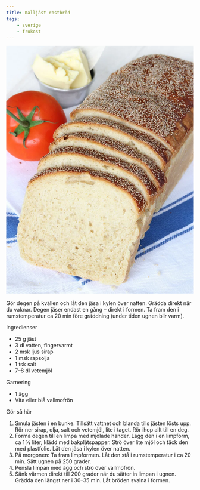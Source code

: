 ```yaml
---
title: Kalljäst rostbröd
tags:
    - sverige
    - frukost
---
```

![image](/img/bröd/kalljäst-rostbröd.jpg)

Gör degen på kvällen och låt den jäsa i kylen över natten. Grädda direkt när du vaknar. Degen jäser endast en gång – direkt i formen. Ta fram den i rumstemperatur ca 20 min före gräddning (under tiden ugnen blir varm).

Ingredienser

- 25 g jäst
- 3 dl vatten, fingervarmt
- 2 msk ljus sirap
- 1 msk rapsolja
- 1 tsk salt
- 7–8 dl vetemjöl

Garnering

- 1 ägg
- Vita eller blå vallmofrön

Gör så här

1. Smula jästen i en bunke. Tillsätt vattnet och blanda tills jästen lösts upp. Rör ner sirap, olja, salt och vetemjöl, lite i taget. Rör ihop allt till en deg.
2. Forma degen till en limpa med mjölade händer. Lägg den i en limpform, ca 1 ½ liter, klädd med bakplåtspapper. Strö över lite mjöl och täck den med plastfolie. Låt den jäsa i kylen över natten.
3. På morgonen: Ta fram limpformen. Låt den stå i rumstemperatur i ca 20 min. Sätt ugnen på 250 grader.
4. Pensla limpan med ägg och strö över vallmofrön.
5. Sänk värmen direkt till 200 grader när du sätter in limpan i ugnen. Grädda den längst ner i 30–35 min. Låt bröden svalna i formen.
